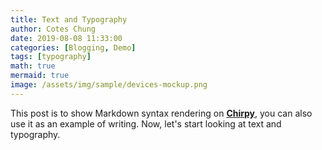 ```yaml
---
title: Text and Typography
author: Cotes Chung
date: 2019-08-08 11:33:00
categories: [Blogging, Demo]
tags: [typography]
math: true
mermaid: true
image: /assets/img/sample/devices-mockup.png
---
```


This post is to show Markdown syntax rendering on [**Chirpy**](https://github.com/cotes2020/jekyll-theme-chirpy/fork), you can also use it as an example of writing. Now, let's start looking at text and typography.